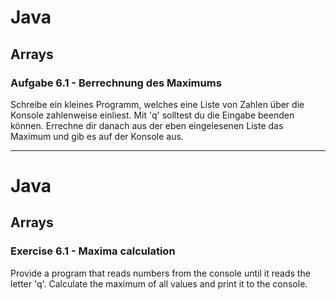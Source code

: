 # Java 

## Arrays

### Aufgabe 6.1 - Berrechnung des Maximums

Schreibe ein kleines Programm, welches eine Liste von Zahlen über die Konsole zahlenweise einliest. Mit 'q' solltest du die Eingabe beenden können. 
Errechne dir danach aus der eben eingelesenen Liste das Maximum und gib es auf der Konsole aus. 

-----------------------------------------------

# Java 

## Arrays

### Exercise 6.1 - Maxima calculation

Provide a program that reads numbers from the console until it reads the letter 'q'. Calculate the maximum of all values and print it to the console.
